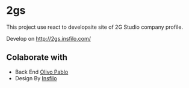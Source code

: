 # 2gs
This project use react to developsite site of 2G Studio company profile.

Develop on http://2gs.insfilo.com/

## Colaborate with
- Back End [Olivo Pablo](https://twitter.com/olivopablo)
- Design By [Insfilo](http://insfilo.com/)
